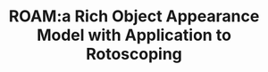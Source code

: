 ---
title: "ROAM:a Rich Object Appearance Model with Application to Rotoscoping"
year: 2017
pdf_url: "http://www.robots.ox.ac.uk/~tvg/publications/2017/1953.pdf"
category: "vision"
author_list: "Ondrej Miksik*, Juan-Manuel Perez-Rua*, Philip H.S. Torr, Patrick Perez"
grant: "MURI"
pub_in: "IEEE International Conference on Computer Vision and Pattern Recognition (CVPR), 2017"
---